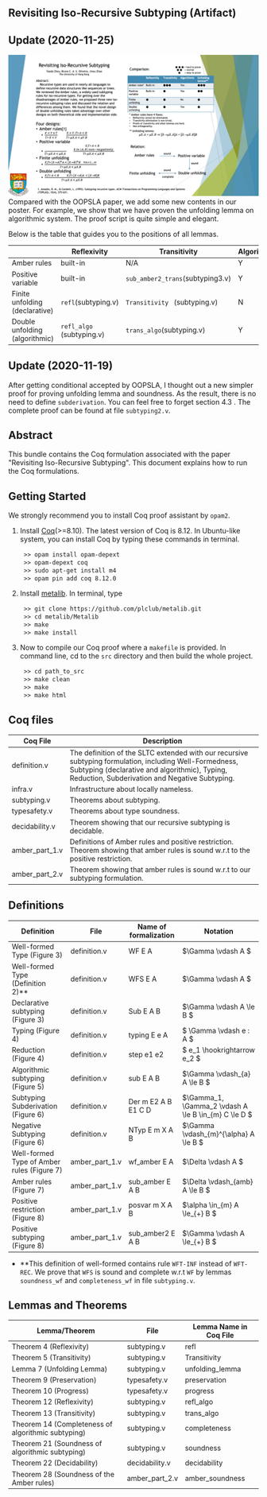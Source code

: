 Revisiting Iso-Recursive Subtyping (Artifact)
-----

## Update (2020-11-25)
![Poster](poster.jpg)
Compared with the OOPSLA paper, we add some new contents in our poster.
For example, we show that we have proven the unfolding lemma on algorithmic system. The proof script is quite simple and elegant.

Below is the table that guides you to the positions of all lemmas.

|  | Reflexivity | Transitivity | Algorithmic | Unfolding lemma |
|  ----  | ----  | ---- | ---- | ---- |
| Amber rules | built-in | N/A | Y | N/A |
| Positive variable | built-in | ```sub_amber2_trans```(subtyping3.v) | Y | ```unfolding_for_pos```(subtyping3.v) |
| Finite unfolding (declarative) | ```refl```(subtyping.v) | ```Transitivity ``` (subtyping.v) | N | ```unfolding_lemma```(subtyping.v) |
| Double unfolding (algorithmic) | ```refl_algo``` (subtyping.v) | ```trans_algo```(subtyping.v) | Y | ```unfolding_lemma_version2```(subtyping2.v) | 


## Update (2020-11-19)
After getting conditional accepted by OOPSLA, I thought out a new simpler proof for proving unfolding lemma and soundness.
As the result, there is no need to define ```subderivation```. 
You can feel free to forget section 4.3 .
The complete proof can be found at file ```subtyping2.v```.

## Abstract
This bundle contains the Coq formulation associated with the paper "Revisiting Iso-Recursive Subtyping". This document explains how to run the Coq formulations. 

## Getting Started

We strongly recommend you to install Coq proof assistant by ```opam2```.

1. Install [Coq](https://coq.inria.fr/opam-using.html)(>=8.10). The latest version of Coq is 8.12. In Ubuntu-like system, you can install Coq by typing these commands in terminal.
	
		
		>> opam install opam-depext
		>> opam-depext coq
		>> sudo apt-get install m4
		>> opam pin add coq 8.12.0
		

2. Install [metalib](https://github.com/plclub/metalib). In terminal, type

		
		>> git clone https://github.com/plclub/metalib.git
		>> cd metalib/Metalib
		>> make
		>> make install
		
3. Now to compile our Coq proof where a ```makefile``` is provided. In command line, cd to the ```src``` directory and then build the whole project.
	
		
		>> cd path_to_src
		>> make clean
		>> make
		>> make html
		


## Coq files

| Coq File | Description |
|  ----  | ----  |
| definition.v | The definition of the SLTC extended with our recursive subtyping formulation, including Well-Formedness, Subtyping (declarative and algorithmic), Typing, Reduction, Subderivation and Negative Subtyping. |
| infra.v | Infrastructure about locally nameless. |
| subtyping.v | Theorems about subtyping. |
| typesafety.v | Theorems about type soundness. |
| decidability.v| Theorem showing that our recursive subtyping is decidable. |
| amber\_part_1.v |  Definitions of Amber rules and positive restriction. Theorem showing that amber rules is sound w.r.t to the positive restriction. |
| amber\_part_2.v | Theorem showing that amber rules is sound w.r.t to our subtyping formulation. |

## Definitions
| Definition |  File | Name of formalization | Notation |
|  ----  | ----  | ---- | ---- |
| Well-formed Type (Figure 3) | definition.v | WF E A | $\Gamma \vdash A $ |
| Well-formed Type (Definition 2)** | definition.v | WFS E A | $\Gamma \vdash A $ |
| Declarative subtyping (Figure 3) | definition.v | Sub E A B | $\Gamma \vdash A \le B $ |
| Typing (Figure 4) | definition.v | typing E e A | $ \Gamma \vdash e : A $ |
| Reduction (Figure 4) | definition.v | step e1 e2  | $ e_1 \hookrightarrow e_2 $ |
| Algorithmic subtyping (Figure 5) | definition.v | sub E A B | $\Gamma \vdash_{a} A \le B $ |
| Subtyping Subderivation (Figure 6) | definition.v | Der m E2 A B E1 C D | $\Gamma_1, \Gamma_2 \vdash A \le B \in_{m} C \le D $ |
| Negative Subtyping (Figure 6) | definition.v | NTyp E m X A B | $\Gamma \vdash_{m}^{\alpha} A \le B $ |
| Well-formed Type of Amber rules (Figure 7) | amber\_part\_1.v | wf_amber E A | $\Delta \vdash A $ |
| Amber rules (Figure 7) | amber\_part\_1.v | sub_amber E A B | $\Delta \vdash_{amb} A \le B $ |
| Positive restriction (Figure 8) | amber\_part\_1.v | posvar m X A B | $\alpha \in_{m} A \le_{+} B $ |
| Positive subtyping (Figure 8) | amber\_part\_1.v | sub\_amber2 E A B | $\Gamma \vdash A \le_{+} B $ |


* **This definition of well-formed contains rule ```WFT-INF``` instead of ```WFT-REC```. We prove that ```WFS``` is sound and complete w.r.t ```WF``` by lemmas ```soundness_wf``` and ```completeness_wf``` in file ```subtyping.v```.


## Lemmas and Theorems

| Lemma/Theorem |  File | Lemma Name in Coq File |
|  ----  | ----  | ---- |
| Theorem 4 (Reflexivity)| subtyping.v | refl |
| Theorem 5 (Transitivity) | subtyping.v | Transitivity |
| Lemma 7 (Unfolding Lemma) | subtyping.v | unfolding_lemma |
| Theorem 9 (Preservation) | typesafety.v | preservation |
| Theorem 10 (Progress) | typesafety.v | progress |
| Theorem 12 (Reflexivity)| subtyping.v | refl_algo |
| Theorem 13 (Transitivity) | subtyping.v | trans_algo |
| Theorem 14 (Completeness of algorithmic subtyping) | subtyping.v | completeness |
| Theorem 21 (Soundness of algorithmic subtyping) | subtyping.v | soundness |
| Theorem 22 (Decidability) | decidability.v | decidability |
| Theorem 28 (Soundness of the Amber rules) | amber\_part\_2.v | amber\_soundness |

